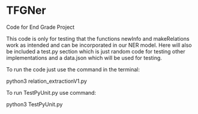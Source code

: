 # TFGNer
Code for End Grade Project

This code is only for testing that the functions newInfo and makeRelations work as intended and can be incorporated in our NER model.
Here will also be included a test.py section which is just random code for testing other implementations and a data.json which will 
be used for testing.

To run the code just use the command in the terminal:

python3 relation_extractionV1.py

To run TestPyUnit.py use command:

python3 TestPyUnit.py

